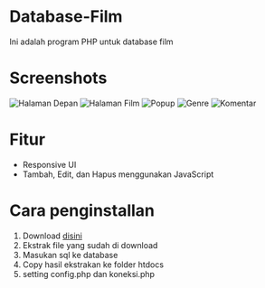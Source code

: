 # Database-Film
Ini adalah program PHP untuk database film

# Screenshots
![Halaman Depan](https://i.ibb.co/HPKjCkw/1-film.jpg)
![Halaman Film](https://i.ibb.co/BgwksjC/2-film.jpg)
![Popup](https://i.ibb.co/RbZcRdT/3-film.jpg)
![Genre](https://i.ibb.co/x3Ks3JJ/4-film.jpg)
![Komentar](https://i.ibb.co/r3S58Dn/5-film.jpg)

# Fitur
- Responsive UI
- Tambah, Edit, dan Hapus menggunakan JavaScript

# Cara penginstallan
1. Download [disini](https://github.com/rifaldi34/database-film/archive/master.zip)
2. Ekstrak file yang sudah di download
3. Masukan sql ke database
4. Copy hasil ekstrakan ke folder htdocs
5. setting config.php dan koneksi.php
